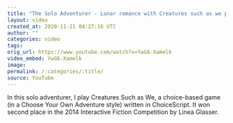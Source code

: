 ```yaml
---
title: "The Solo Adventurer - Lunar romance with Creatures such as we part 3"
layout: video
created_at: 2020-11-21 04:27:16 UTC
author: ""
categories: video
tags: 
orig_url: https://www.youtube.com/watch?v=YwG6-Xamelk
video_embed: YwG6-Xamelk
image: 
permalink: /:categories/:title/
source: YouTube
---
```

In this solo adventurer, I play Creatures Such as We, a choice-based game (in a Choose Your Own Adventure style) written in ChoiceScript. It won second place in the 2014 Interactive Fiction Competition by Linea Glasser.